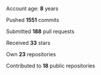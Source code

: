 Account age: **8** years

Pushed **1551** commits

Submitted **188** pull requests

Received **33** stars

Own **23** repositories

Contributed to **18** public repositories
